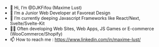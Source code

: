 - 👋 Hi, I’m @DJKFifou (Maxime Lust)
- 👀 I’m a Junior Web Developer at Favoreat Design
- 🌱 I’m currently deeping Javascript Frameworks like React/Next, Svelte/Svelte-Kit
- 🧑‍💻 Often developing Web Sites, Web Apps, JS Games or E-commerce (WooCommerce/Shopify)
- 📫 How to reach me : https://www.linkedin.com/in/maxime-lust/

<!---
DJKFifou/DJKFifou is a ✨ special ✨ repository because its `README.md` (this file) appears on your GitHub profile.
You can click the Preview link to take a look at your changes.
--->

